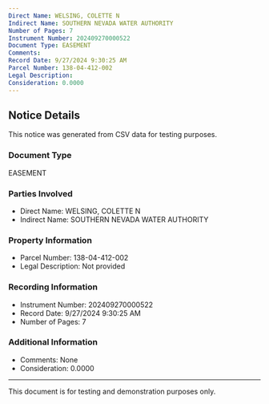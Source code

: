 ```yaml
---
Direct Name: WELSING, COLETTE N
Indirect Name: SOUTHERN NEVADA WATER AUTHORITY
Number of Pages: 7
Instrument Number: 202409270000522
Document Type: EASEMENT
Comments: 
Record Date: 9/27/2024 9:30:25 AM
Parcel Number: 138-04-412-002
Legal Description: 
Consideration: 0.0000
---
```


## Notice Details

This notice was generated from CSV data for testing purposes.

### Document Type
EASEMENT

### Parties Involved
- Direct Name: WELSING, COLETTE N
- Indirect Name: SOUTHERN NEVADA WATER AUTHORITY

### Property Information
- Parcel Number: 138-04-412-002
- Legal Description: Not provided

### Recording Information
- Instrument Number: 202409270000522
- Record Date: 9/27/2024 9:30:25 AM
- Number of Pages: 7

### Additional Information
- Comments: None
- Consideration: 0.0000

---

This document is for testing and demonstration purposes only.
